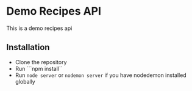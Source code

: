 # Demo Recipes API
This is a demo recipes api
## Installation
- Clone the repository 
- Run ```npm install``
- Run ```node server``` or ```nodemon server``` if you have nodedemon installed globally

